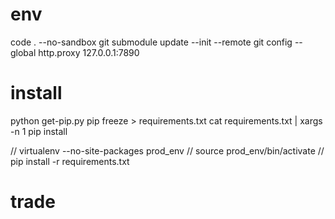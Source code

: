 # env
code . --no-sandbox
git submodule update --init --remote
git config --global http.proxy 127.0.0.1:7890

# install
python get-pip.py
pip freeze > requirements.txt
cat requirements.txt | xargs -n 1 pip install

// virtualenv --no-site-packages prod_env
// source prod_env/bin/activate
// pip install -r requirements.txt
# trade
